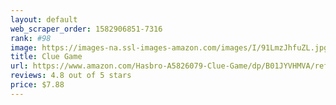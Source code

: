 ```yaml
---
layout: default 
﻿web_scraper_order: 1582906851-7316
rank: #98
image: https://images-na.ssl-images-amazon.com/images/I/91LmzJhfuZL.jpg
title: Clue Game
url: https://www.amazon.com/Hasbro-A5826079-Clue-Game/dp/B01JYVHMVA/ref=zg_mw_toys-and-games_98?_encoding=UTF8&psc=1&refRID=R42GPHP3YME7595BC2RQ
reviews: 4.8 out of 5 stars
price: $7.88 
---
```

